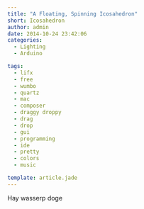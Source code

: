 ```yaml
---
title: "A Floating, Spinning Icosahedron"
short: Icosahedron
author: admin
date: 2014-10-24 23:42:06
categories:
  - Lighting
  - Arduino

tags:
  - lifx
  - free
  - wumbo
  - quartz
  - mac
  - composer
  - draggy droppy
  - drag
  - drop
  - gui
  - programming
  - ide
  - pretty
  - colors
  - music

template: article.jade
---
```



Hay wasserp doge
